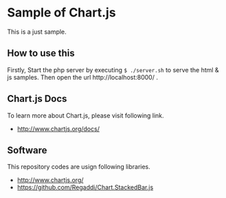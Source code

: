 # Sample of Chart.js
This is a just sample.

## How to use this
Firstly, Start the php server by executing ``$ ./server.sh`` to serve the html & js samples.
Then open the url http://localhost:8000/ .


## Chart.js Docs
To learn more about Chart.js, please visit following link.

+ http://www.chartjs.org/docs/

## Software
This repository codes are usign following libraries.

+ http://www.chartjs.org/
+ https://github.com/Regaddi/Chart.StackedBar.js
